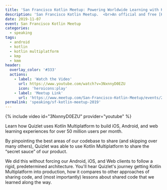 ```yaml
---
title: 'San Francisco Kotlin Meetup: Powering Worldwide Learning with Kotlin Multiplatform'
description: 'San Francisco Kotlin Meetup.  <br>An official and free [Kotlin/Everywhere](https://events.withgoogle.com/kotlin-everywhere/) community event!'
date: 2019-11-07
event: San Francisco Kotlin Meetup
categories:
  - speaking
tags:
  - android
  - kotlin
  - kotlin multiplatform
  - kmp
  - kmm
header:
  overlay_color: '#333'
  actions:
    - label: 'Watch the Video'
      url: https://www.youtube.com/watch?v=3NxnnyD0EZU
      icon: 'heroicons:play'
    - label: 'Meetup Link'
      url: 'https://www.meetup.com/San-Francisco-Kotlin-Meetup/events/265602166/'
permalink: 'speaking/sf-kotlin-meetup-2019'
---
```


{% include video id="3NxnnyD0EZU" provider="youtube" %}

Learn how Quizlet uses Kotlin Multiplatform to build iOS, Android, and web learning experiences for over 50 million users per month.

By pinpointing the best areas of our codebase to share (and skipping over many others), Quizlet was able to use Kotlin Multiplatform to share the “secret sauce” of our product.

We did this without forcing our Android, iOS, and Web clients to follow a rigid, predetermined architecture. You'll hear Quizlet's journey getting Kotlin Multiplatform into production, how it compares to other approaches of sharing code, and (most importantly) lessons about shared code that we learned along the way.
